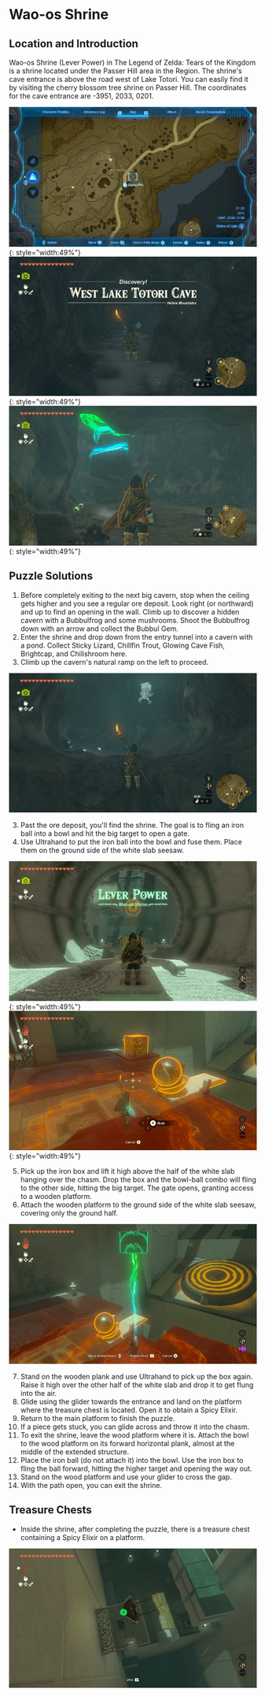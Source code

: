 # Wao-os Shrine

## Location and Introduction
Wao-os Shrine (Lever Power) in The Legend of Zelda: Tears of the Kingdom is a shrine located under the Passer Hill area in the Region. The shrine's cave entrance is above the road west of Lake Totori. You can easily find it by visiting the cherry blossom tree shrine on Passer Hill. The coordinates for the cave entrance are -3951, 2033, 0201.

![](../images/wao-os-01.jpg){: style="width:49%"}
![](../images/wao-os-02.jpg){: style="width:49%"}
![](../images/wao-os-00.jpg){: style="width:49%"}

## Puzzle Solutions

1. Before completely exiting to the next big cavern, stop when the ceiling gets higher and you see a regular ore deposit. Look right (or northward) and up to find an opening in the wall. Climb up to discover a hidden cavern with a Bubbulfrog and some mushrooms. Shoot the Bubbulfrog down with an arrow and collect the Bubbul Gem.
1. Enter the shrine and drop down from the entry tunnel into a cavern with a pond. Collect Sticky Lizard, Chillfin Trout, Glowing Cave Fish, Brightcap, and Chilishroom here.
2. Climb up the cavern's natural ramp on the left to proceed.

![](../images/wao-os-03.jpg)


3. Past the ore deposit, you'll find the shrine. The goal is to fling an iron ball into a bowl and hit the big target to open a gate.
4. Use Ultrahand to put the iron ball into the bowl and fuse them. Place them on the ground side of the white slab seesaw.

![](../images/wao-os-04.jpg){: style="width:49%"}
![](../images/wao-os-05.jpg){: style="width:49%"}

5. Pick up the iron box and lift it high above the half of the white slab hanging over the chasm. Drop the box and the bowl-ball combo will fling to the other side, hitting the big target. The gate opens, granting access to a wooden platform.
6. Attach the wooden platform to the ground side of the white slab seesaw, covering only the ground half.

![](../images/wao-os-06.jpg)

7. Stand on the wooden plank and use Ultrahand to pick up the box again. Raise it high over the other half of the white slab and drop it to get flung into the air.
8. Glide using the glider towards the entrance and land on the platform where the treasure chest is located. Open it to obtain a Spicy Elixir.
9. Return to the main platform to finish the puzzle.
10. If a piece gets stuck, you can glide across and throw it into the chasm.
11. To exit the shrine, leave the wood platform where it is. Attach the bowl to the wood platform on its forward horizontal plank, almost at the middle of the extended structure.
12. Place the iron ball (do not attach it) into the bowl. Use the iron box to fling the ball forward, hitting the higher target and opening the way out.
13. Stand on the wood platform and use your glider to cross the gap.
14. With the path open, you can exit the shrine.

## Treasure Chests
- Inside the shrine, after completing the puzzle, there is a treasure chest containing a Spicy Elixir on a platform.

![](../images/wao-os-07.jpg)
